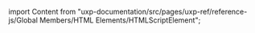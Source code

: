 
import Content from "uxp-documentation/src/pages/uxp-ref/reference-js/Global Members/HTML Elements/HTMLScriptElement";

<Content query="product=photoshop"/>
